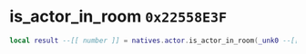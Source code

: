 # is_actor_in_room `0x22558E3F`

```lua
local result --[[ number ]] = natives.actor.is_actor_in_room(_unk0 --[[ number ]])
```